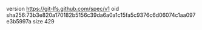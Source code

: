 version https://git-lfs.github.com/spec/v1
oid sha256:73b3e820a170182b5156c39da6a0a1c15fa5c9376c6d06074c1aa097e3b5997a
size 429
